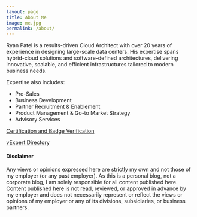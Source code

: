 ```yaml
---
layout: page
title: About Me
image: me.jpg
permalink: /about/
---
```


Ryan Patel is a results-driven Cloud Architect with over 20 years of experience in designing large-scale data centers. His expertise spans hybrid-cloud solutions and software-defined architectures, delivering innovative, scalable, and efficient infrastructures tailored to modern business needs.

Expertise also includes:

* Pre-Sales
* Business Development
* Partner Recruitment & Enablement 
* Product Management & Go-to Market Strategy
* Advisory Services

[Certification and Badge Verification][your-acclaim]

[vExpert Directory][vexpert-dir]

[your-acclaim]: https://www.youracclaim.com/users/vninjadfw/badges?sort=-state_updated_at&page=1
[vexpert-dir]: https://vexpert.vmware.com/directory/3465

<h4>Disclaimer</h4>

Any views or opinions expressed here are strictly my own and not those of my employer (or any past employer). As this is a personal blog, not a corporate blog, I am solely responsible for all content published here. Content published here is not read, reviewed, or approved in advance by my employer and does not necessarily represent or reflect the views or opinions of my employer or any of its divisions, subsidiaries, or business partners.
